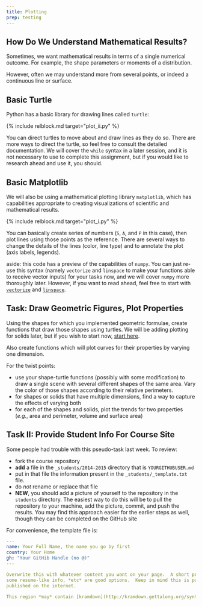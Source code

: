 ```yaml
---
title: Plotting
prep: testing
---
```


## How Do We Understand Mathematical Results?

Sometimes, we want mathematical results in terms of a single numerical
outcome.  For example, the shape parameters or moments of a distribution.

However, often we may understand more from several points, or indeed a
continuous line or surface.

## Basic Turtle

Python has a basic library for drawing lines called `turtle`:

{% include relblock.md target="plot_ii.py" %}

You can direct turtles to move about and draw lines as they do so.  There are
more ways to direct the turtle, so feel free to consult the detailed documentation.
We will cover the `while` syntax in a later session, and it is not necessary to
use to complete this assignment, but if you would like to research ahead and use
it, you should.

## Basic Matplotlib

We will also be using a mathematical plotting library `matplotlib`, which has
capabilities appropriate to creating visualizations of scientific and
mathematical results.

{% include relblock.md target="plot_i.py" %}

You can basically create series of numbers (`S`, `A`, and `P` in this case), then
plot lines using those points as the reference.  There are several ways to change
the details of the lines (color, line type) and to annotate the plot (axis labels,
legends).

aside: this code has a preview of the capabilities of `numpy`.  You can just re-use
this syntax (namely `vectorize` and `linspace` to make your functions able to receive vector inputs) for your tasks now, and
we will cover `numpy` more thoroughly later.  However, if you want to read ahead,
feel free to start with [`vectorize`](http://docs.scipy.org/doc/numpy/reference/generated/numpy.vectorize.html)
and [`linspace`](http://docs.scipy.org/doc/numpy/reference/generated/numpy.linspace.html).

## Task: Draw Geometric Figures, Plot Properties

Using the shapes for which you implemented geometric formulae, create
functions that draw those shapes using turtles.  We will be adding plotting for
solids later, but if you wish to start now, [start here](http://matplotlib.org/mpl_toolkits/mplot3d/tutorial.html).

Also create functions which will plot curves for their properties by varying one dimension.

For the twist points:

 - use your shape-turtle functions (possibly with some modification) to draw a single
 scene with several different shapes of the same area.  Vary the color of those
 shapes according to their relative perimeters.
 - for shapes or solids that have multiple dimensions, find a way to capture
 the effects of varying both
 - for each of the shapes and solids, plot the trends for two properties (*e.g.*, area
   and perimeter, volume and surface area)

## Task II: Provide Student Info For Course Site

Some people had trouble with this pseudo-task last week.  To review:

 - fork the course repository
 - **add** a file in the `_students/2014-2015` directory that is `YOURGITHUBUSER.md`
 - put in that file the information present in the `_students/_template.txt` file.
 - do *not* rename or replace that file
 - **NEW**, you should add a picture of yourself to the repository in the `students`
 directory.  The easiest way to do this will be to pull the repository to your
 machine, add the picture, commit, and push the results.  You may find this approach
 easier for the earlier steps as well, though they can be completed on the GitHub
 site

For convenience, the template file is:

~~~ yaml
---
name: Your Full Name, the name you go by first
country: Your Home
gh: "Your GitHib Handle (no @)"
---

Overwrite this with whatever content you want on your page.  A short professional blurb,
some resume-like info, *etc* are good options.  Keep in mind this is publicly
published on the internet.

This region *may* contain [kramdown](http://kramdown.gettalong.org/syntax.html) formated content.
~~~
